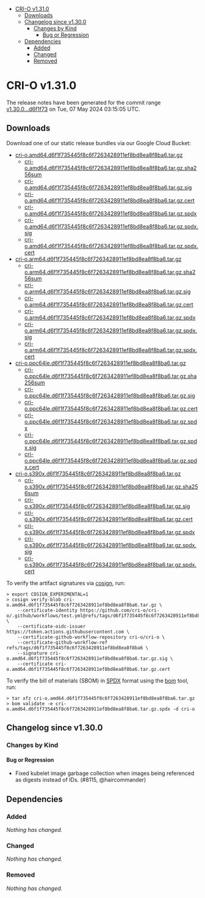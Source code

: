 - [CRI-O v1.31.0](#cri-o-v1310)
  - [Downloads](#downloads)
  - [Changelog since v1.30.0](#changelog-since-v1300)
    - [Changes by Kind](#changes-by-kind)
      - [Bug or Regression](#bug-or-regression)
  - [Dependencies](#dependencies)
    - [Added](#added)
    - [Changed](#changed)
    - [Removed](#removed)

# CRI-O v1.31.0

The release notes have been generated for the commit range
[v1.30.0...d6f1f73](https://github.com/cri-o/cri-o/compare/v1.30.0...v1.31.0) on Tue, 07 May 2024 03:15:05 UTC.

## Downloads

Download one of our static release bundles via our Google Cloud Bucket:

- [cri-o.amd64.d6f1f735445f8c6f7263428911ef8bd8ea8f8ba6.tar.gz](https://storage.googleapis.com/cri-o/artifacts/cri-o.amd64.d6f1f735445f8c6f7263428911ef8bd8ea8f8ba6.tar.gz)
  - [cri-o.amd64.d6f1f735445f8c6f7263428911ef8bd8ea8f8ba6.tar.gz.sha256sum](https://storage.googleapis.com/cri-o/artifacts/cri-o.amd64.d6f1f735445f8c6f7263428911ef8bd8ea8f8ba6.tar.gz.sha256sum)
  - [cri-o.amd64.d6f1f735445f8c6f7263428911ef8bd8ea8f8ba6.tar.gz.sig](https://storage.googleapis.com/cri-o/artifacts/cri-o.amd64.d6f1f735445f8c6f7263428911ef8bd8ea8f8ba6.tar.gz.sig)
  - [cri-o.amd64.d6f1f735445f8c6f7263428911ef8bd8ea8f8ba6.tar.gz.cert](https://storage.googleapis.com/cri-o/artifacts/cri-o.amd64.d6f1f735445f8c6f7263428911ef8bd8ea8f8ba6.tar.gz.cert)
  - [cri-o.amd64.d6f1f735445f8c6f7263428911ef8bd8ea8f8ba6.tar.gz.spdx](https://storage.googleapis.com/cri-o/artifacts/cri-o.amd64.d6f1f735445f8c6f7263428911ef8bd8ea8f8ba6.tar.gz.spdx)
  - [cri-o.amd64.d6f1f735445f8c6f7263428911ef8bd8ea8f8ba6.tar.gz.spdx.sig](https://storage.googleapis.com/cri-o/artifacts/cri-o.amd64.d6f1f735445f8c6f7263428911ef8bd8ea8f8ba6.tar.gz.spdx.sig)
  - [cri-o.amd64.d6f1f735445f8c6f7263428911ef8bd8ea8f8ba6.tar.gz.spdx.cert](https://storage.googleapis.com/cri-o/artifacts/cri-o.amd64.d6f1f735445f8c6f7263428911ef8bd8ea8f8ba6.tar.gz.spdx.cert)
- [cri-o.arm64.d6f1f735445f8c6f7263428911ef8bd8ea8f8ba6.tar.gz](https://storage.googleapis.com/cri-o/artifacts/cri-o.arm64.d6f1f735445f8c6f7263428911ef8bd8ea8f8ba6.tar.gz)
  - [cri-o.arm64.d6f1f735445f8c6f7263428911ef8bd8ea8f8ba6.tar.gz.sha256sum](https://storage.googleapis.com/cri-o/artifacts/cri-o.arm64.d6f1f735445f8c6f7263428911ef8bd8ea8f8ba6.tar.gz.sha256sum)
  - [cri-o.arm64.d6f1f735445f8c6f7263428911ef8bd8ea8f8ba6.tar.gz.sig](https://storage.googleapis.com/cri-o/artifacts/cri-o.arm64.d6f1f735445f8c6f7263428911ef8bd8ea8f8ba6.tar.gz.sig)
  - [cri-o.arm64.d6f1f735445f8c6f7263428911ef8bd8ea8f8ba6.tar.gz.cert](https://storage.googleapis.com/cri-o/artifacts/cri-o.arm64.d6f1f735445f8c6f7263428911ef8bd8ea8f8ba6.tar.gz.cert)
  - [cri-o.arm64.d6f1f735445f8c6f7263428911ef8bd8ea8f8ba6.tar.gz.spdx](https://storage.googleapis.com/cri-o/artifacts/cri-o.arm64.d6f1f735445f8c6f7263428911ef8bd8ea8f8ba6.tar.gz.spdx)
  - [cri-o.arm64.d6f1f735445f8c6f7263428911ef8bd8ea8f8ba6.tar.gz.spdx.sig](https://storage.googleapis.com/cri-o/artifacts/cri-o.arm64.d6f1f735445f8c6f7263428911ef8bd8ea8f8ba6.tar.gz.spdx.sig)
  - [cri-o.arm64.d6f1f735445f8c6f7263428911ef8bd8ea8f8ba6.tar.gz.spdx.cert](https://storage.googleapis.com/cri-o/artifacts/cri-o.arm64.d6f1f735445f8c6f7263428911ef8bd8ea8f8ba6.tar.gz.spdx.cert)
- [cri-o.ppc64le.d6f1f735445f8c6f7263428911ef8bd8ea8f8ba6.tar.gz](https://storage.googleapis.com/cri-o/artifacts/cri-o.ppc64le.d6f1f735445f8c6f7263428911ef8bd8ea8f8ba6.tar.gz)
  - [cri-o.ppc64le.d6f1f735445f8c6f7263428911ef8bd8ea8f8ba6.tar.gz.sha256sum](https://storage.googleapis.com/cri-o/artifacts/cri-o.ppc64le.d6f1f735445f8c6f7263428911ef8bd8ea8f8ba6.tar.gz.sha256sum)
  - [cri-o.ppc64le.d6f1f735445f8c6f7263428911ef8bd8ea8f8ba6.tar.gz.sig](https://storage.googleapis.com/cri-o/artifacts/cri-o.ppc64le.d6f1f735445f8c6f7263428911ef8bd8ea8f8ba6.tar.gz.sig)
  - [cri-o.ppc64le.d6f1f735445f8c6f7263428911ef8bd8ea8f8ba6.tar.gz.cert](https://storage.googleapis.com/cri-o/artifacts/cri-o.ppc64le.d6f1f735445f8c6f7263428911ef8bd8ea8f8ba6.tar.gz.cert)
  - [cri-o.ppc64le.d6f1f735445f8c6f7263428911ef8bd8ea8f8ba6.tar.gz.spdx](https://storage.googleapis.com/cri-o/artifacts/cri-o.ppc64le.d6f1f735445f8c6f7263428911ef8bd8ea8f8ba6.tar.gz.spdx)
  - [cri-o.ppc64le.d6f1f735445f8c6f7263428911ef8bd8ea8f8ba6.tar.gz.spdx.sig](https://storage.googleapis.com/cri-o/artifacts/cri-o.ppc64le.d6f1f735445f8c6f7263428911ef8bd8ea8f8ba6.tar.gz.spdx.sig)
  - [cri-o.ppc64le.d6f1f735445f8c6f7263428911ef8bd8ea8f8ba6.tar.gz.spdx.cert](https://storage.googleapis.com/cri-o/artifacts/cri-o.ppc64le.d6f1f735445f8c6f7263428911ef8bd8ea8f8ba6.tar.gz.spdx.cert)
- [cri-o.s390x.d6f1f735445f8c6f7263428911ef8bd8ea8f8ba6.tar.gz](https://storage.googleapis.com/cri-o/artifacts/cri-o.s390x.d6f1f735445f8c6f7263428911ef8bd8ea8f8ba6.tar.gz)
  - [cri-o.s390x.d6f1f735445f8c6f7263428911ef8bd8ea8f8ba6.tar.gz.sha256sum](https://storage.googleapis.com/cri-o/artifacts/cri-o.s390x.d6f1f735445f8c6f7263428911ef8bd8ea8f8ba6.tar.gz.sha256sum)
  - [cri-o.s390x.d6f1f735445f8c6f7263428911ef8bd8ea8f8ba6.tar.gz.sig](https://storage.googleapis.com/cri-o/artifacts/cri-o.s390x.d6f1f735445f8c6f7263428911ef8bd8ea8f8ba6.tar.gz.sig)
  - [cri-o.s390x.d6f1f735445f8c6f7263428911ef8bd8ea8f8ba6.tar.gz.cert](https://storage.googleapis.com/cri-o/artifacts/cri-o.s390x.d6f1f735445f8c6f7263428911ef8bd8ea8f8ba6.tar.gz.cert)
  - [cri-o.s390x.d6f1f735445f8c6f7263428911ef8bd8ea8f8ba6.tar.gz.spdx](https://storage.googleapis.com/cri-o/artifacts/cri-o.s390x.d6f1f735445f8c6f7263428911ef8bd8ea8f8ba6.tar.gz.spdx)
  - [cri-o.s390x.d6f1f735445f8c6f7263428911ef8bd8ea8f8ba6.tar.gz.spdx.sig](https://storage.googleapis.com/cri-o/artifacts/cri-o.s390x.d6f1f735445f8c6f7263428911ef8bd8ea8f8ba6.tar.gz.spdx.sig)
  - [cri-o.s390x.d6f1f735445f8c6f7263428911ef8bd8ea8f8ba6.tar.gz.spdx.cert](https://storage.googleapis.com/cri-o/artifacts/cri-o.s390x.d6f1f735445f8c6f7263428911ef8bd8ea8f8ba6.tar.gz.spdx.cert)

To verify the artifact signatures via [cosign](https://github.com/sigstore/cosign), run:

```console
> export COSIGN_EXPERIMENTAL=1
> cosign verify-blob cri-o.amd64.d6f1f735445f8c6f7263428911ef8bd8ea8f8ba6.tar.gz \
    --certificate-identity https://github.com/cri-o/cri-o/.github/workflows/test.yml@refs/tags/d6f1f735445f8c6f7263428911ef8bd8ea8f8ba6 \
    --certificate-oidc-issuer https://token.actions.githubusercontent.com \
    --certificate-github-workflow-repository cri-o/cri-o \
    --certificate-github-workflow-ref refs/tags/d6f1f735445f8c6f7263428911ef8bd8ea8f8ba6 \
    --signature cri-o.amd64.d6f1f735445f8c6f7263428911ef8bd8ea8f8ba6.tar.gz.sig \
    --certificate cri-o.amd64.d6f1f735445f8c6f7263428911ef8bd8ea8f8ba6.tar.gz.cert
```

To verify the bill of materials (SBOM) in [SPDX](https://spdx.org) format using the [bom](https://sigs.k8s.io/bom) tool, run:

```console
> tar xfz cri-o.amd64.d6f1f735445f8c6f7263428911ef8bd8ea8f8ba6.tar.gz
> bom validate -e cri-o.amd64.d6f1f735445f8c6f7263428911ef8bd8ea8f8ba6.tar.gz.spdx -d cri-o
```

## Changelog since v1.30.0

### Changes by Kind

#### Bug or Regression
 - Fixed kubelet image garbage collection when images being referenced as digests instead of IDs. (#8115, @haircommander)

## Dependencies

### Added
_Nothing has changed._

### Changed
_Nothing has changed._

### Removed
_Nothing has changed._
